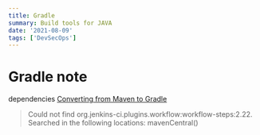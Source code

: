 ```yaml
---
title: Gradle
summary: Build tools for JAVA
date: '2021-08-09'
tags: ['DevSecOps']
---
```


# Gradle note

dependencies
[Converting from Maven to Gradle](https://discuss.gradle.org/t/converting-from-maven-to-gradle-need-more-specified-dependencies-in-build-gradle-or-tests-fail/18186/3)

> Could not find org.jenkins-ci.plugins.workflow:workflow-steps:2.22.
> Searched in the following locations:
> mavenCentral()
